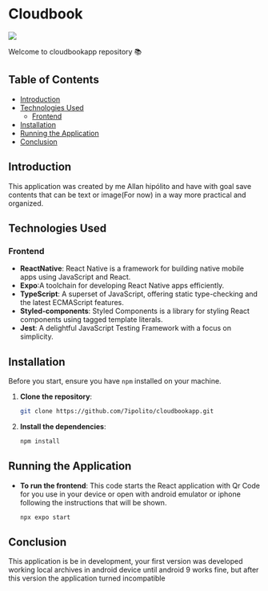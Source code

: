 # Cloudbook
<img loading="lazy" src="http://img.shields.io/static/v1?label=STATUS&message=DEVELOPMENT&color=BLUE&style=for-the-badge"/>

Welcome to cloudbookapp repository 📚


## Table of Contents

- [Introduction](#introduction)
- [Technologies Used](#technologies-used)
  - [Frontend](#frontend)
- [Installation](#installation)
- [Running the Application](#running-the-application)
- [Conclusion](#conclusion)

## Introduction

This application was created by me Allan hipólito and have with goal save contents that can be text or image(For now) in a way more practical and organized.
## Technologies Used

### Frontend
- **ReactNative**: React Native is a framework for building native mobile apps using JavaScript and React.
- **Expo**:A toolchain for developing React Native apps efficiently.
- **TypeScript**: A superset of JavaScript, offering static type-checking and the latest ECMAScript features.
- **Styled-components**: Styled Components is a library for styling React components using tagged template literals.
- **Jest**: A delightful JavaScript Testing Framework with a focus on simplicity.

## Installation

Before you start, ensure you have `npm` installed on your machine. 

1. **Clone the repository**:
   
   ```bash
   git clone https://github.com/7ipolito/cloudbookapp.git
   ```
2. **Install the dependencies**:

     ```bash
     npm install
     ```

## Running the Application

- **To run the frontend**:
This code starts the React application with Qr Code for you use in your device or open with android emulator or iphone following the instructions that will be shown.

  ```bash
  npx expo start
  ```

## Conclusion

This application is be in development, your first version was developed working local archives in android device until android 9 works fine, but after this version the application turned incompatible
